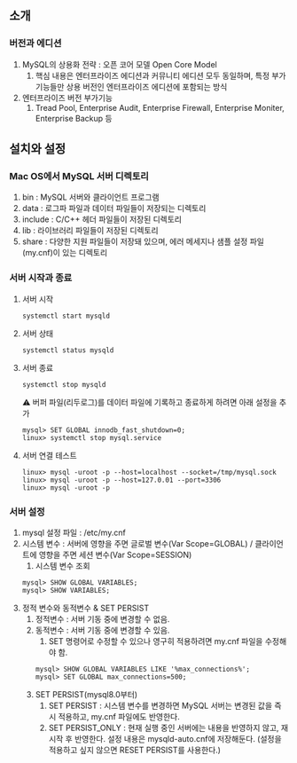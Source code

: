 ## 소개
### 버전과 에디션
1. MySQL의 상용화 전략 : 오픈 코어 모델 Open Core Model
    1. 핵심 내용은 엔터프라이즈 에디션과 커뮤니티 에디션 모두 동일하며, 특정 부가 기능들만 상용 버전인 엔터프라이즈 에디션에 포함되는 방식
2. 엔터프라이즈 버전 부가기능
    1. Tread Pool, Enterprise Audit, Enterprise Firewall, Enterprise Moniter, Enterprise Backup 등
  
## 설치와 설정
### Mac OS에서 MySQL 서버 디렉토리
1. bin : MySQL 서버와 클라이언트 프로그램
2. data : 로그파 파일과 데이터 파일들이 저장되는 디렉토리
3. include : C/C++ 헤더 파일들이 저장된 디렉토리
4. lib : 라이브러리 파일들이 저장된 디렉토리
5. share : 다양한 지원 파일들이 저장돼 있으며, 에러 메세지나 샘플 설정 파일(my.cnf)이 있는 디렉토리
### 서버 시작과 종료
1. 서버 시작
   ~~~
   systemctl start mysqld
   ~~~
2. 서버 상태
   ~~~
   systemctl status mysqld
   ~~~
3. 서버 종료
   ~~~
   systemctl stop mysqld
   ~~~
   ⚠️ 버퍼 파일(리두로그)를 데이터 파일에 기록하고 종료하게 하려면 아래 설정을 추가
   ~~~
   mysql> SET GLOBAL innodb_fast_shutdown=0;
   linux> systemctl stop mysql.service
   ~~~
4. 서버 연결 테스트
   ~~~
   linux> mysql -uroot -p --host=localhost --socket=/tmp/mysql.sock
   linux> mysql -uroot -p --host=127.0.01 --port=3306
   linux> mysql -uroot -p 
   ~~~
### 서버 설정
1. mysql 설정 파일 : /etc/my.cnf
2. 시스템 변수 : 서버에 영향을 주면 글로벌 변수(Var Scope=GLOBAL) / 클라이언트에 영향을 주면 세션 변수(Var Scope=SESSION) 
    1. 시스템 변수 조회
    ~~~
    mysql> SHOW GLOBAL VARIABLES;
    mysql> SHOW VARIABLES;
    ~~~     
3. 정적 변수와 동적변수 & SET PERSIST
    1. 정적변수 : 서버 기동 중에 변경할 수 없음.
    2. 동적변수 : 서버 기동 중에 변경할 수 있음.
       1. SET 명령어로 수정할 수 있으나 영구히 적용하려면 my.cnf 파일을 수정해야 함.
       ~~~
       mysql> SHOW GLOBAL VARIABLES LIKE '%max_connections%';
       mysql> SET GLOBAL max_connections=500;
       ~~~
    3. SET PERSIST(mysql8.0부터)
       1. SET PERSIST : 시스템 변수를 변경하면 MySQL 서버는 변경된 값을 즉시 적용하고, my.cnf 파일에도 반영한다.
       2. SET PERSIST_ONLY : 현재 실행 중인 서버에는 내용을 반영하지 않고, 재시작 후 반영한다. 설정 내용은 mysqld-auto.cnf에 저장해둔다. (설정을 적용하고 싶지 않으면 RESET PERSIST를 사용한다.)   

